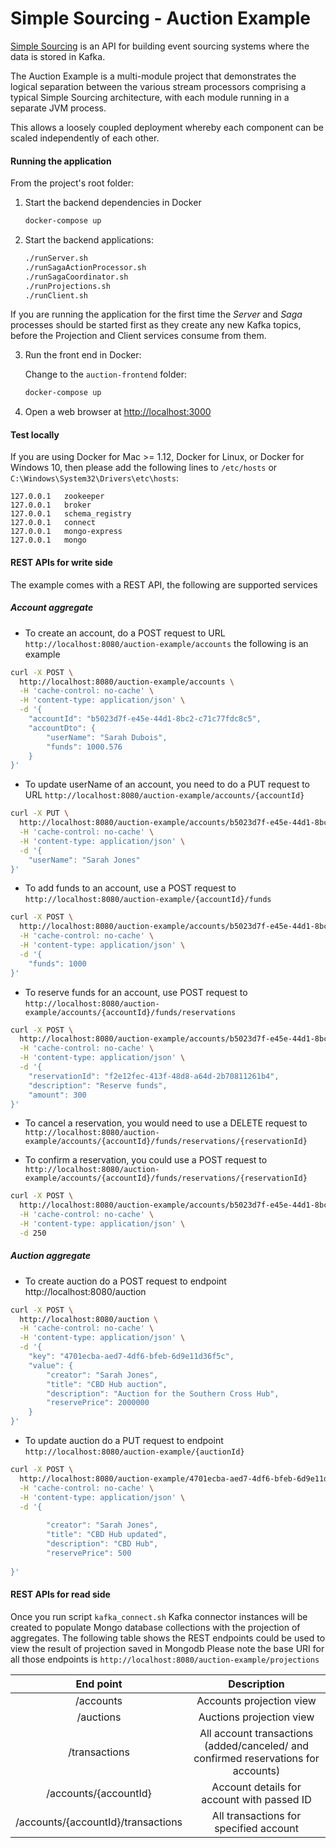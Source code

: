 # Simple Sourcing - Auction Example

[Simple Sourcing](http://simplesource.io/docs_home.html) is an API for building event sourcing systems where the data is stored in Kafka.

The Auction Example is a multi-module project that demonstrates the logical separation between the various stream
processors comprising a typical Simple Sourcing architecture, with each module running in a separate JVM process.

This allows a loosely coupled deployment whereby each component can be scaled independently of each other.

#### Running the application

From the project's root folder:

1. Start the backend dependencies in Docker
    
    ```bash
    docker-compose up
    ```
    
2. Start the backend applications:
    
    ```bash
    ./runServer.sh
    ./runSagaActionProcessor.sh
    ./runSagaCoordinator.sh
    ./runProjections.sh
    ./runClient.sh
    ```

If you are running the application for the first time the *Server* and *Saga* processes should be started first as they create any new Kafka topics, before the Projection and Client services consume from them.

3. Run the front end in Docker:
   
   Change to the `auction-frontend` folder:
   
   ```bash
   docker-compose up 
   ```
   
4. Open a web browser at [http://localhost:3000](http://localhost:3000)   
   

#### Test locally
If you are using Docker for Mac >= 1.12, Docker for Linux, or Docker for Windows 10, then please add the following lines 
      to `/etc/hosts` or `C:\Windows\System32\Drivers\etc\hosts`:
      
```
127.0.0.1   zookeeper
127.0.0.1   broker
127.0.0.1   schema_registry
127.0.0.1   connect
127.0.0.1   mongo-express
127.0.0.1   mongo
```

#### REST APIs for write side

The example comes with a REST API, the following are supported services 

##### Account aggregate

* To create an account, do a POST request to URL `http://localhost:8080/auction-example/accounts` the following is an example
```bash
curl -X POST \
  http://localhost:8080/auction-example/accounts \
  -H 'cache-control: no-cache' \
  -H 'content-type: application/json' \
  -d '{
	"accountId": "b5023d7f-e45e-44d1-8bc2-c71c77fdc8c5",
	"accountDto": {
		"userName": "Sarah Dubois",
		"funds": 1000.576
	}
}'
```
    
* To update userName of an account, you need to do a PUT request to URL `http://localhost:8080/auction-example/accounts/{accountId}` 
    
```bash
curl -X PUT \
  http://localhost:8080/auction-example/accounts/b5023d7f-e45e-44d1-8bc2-c71c77fdc8c5 \
  -H 'cache-control: no-cache' \
  -H 'content-type: application/json' \
  -d '{
	"userName": "Sarah Jones"
}'
```

* To add funds to an account, use a POST request to `http://localhost:8080/auction-example/{accountId}/funds` 
```bash
curl -X POST \
  http://localhost:8080/auction-example/accounts/b5023d7f-e45e-44d1-8bc2-c71c77fdc8c5/funds \
  -H 'cache-control: no-cache' \
  -H 'content-type: application/json' \
  -d '{
	"funds": 1000
}'
```

* To reserve funds for an account, use POST request to `http://localhost:8080/auction-example/accounts/{accountId}/funds/reservations`
```bash
curl -X POST \
  http://localhost:8080/auction-example/accounts/b5023d7f-e45e-44d1-8bc2-c71c77fdc8c5/funds/reservations \
  -H 'cache-control: no-cache' \
  -H 'content-type: application/json' \
  -d '{
	"reservationId": "f2e12fec-413f-48d8-a64d-2b70811261b4",
	"description": "Reserve funds",
	"amount": 300
}'
```

* To cancel a reservation, you would need to use a DELETE request to `http://localhost:8080/auction-example/accounts/{accountId}/funds/reservations/{reservationId}`

* To confirm a reservation, you could use a POST request to `http://localhost:8080/auction-example/accounts/{accountId}/funds/reservations/{reservationId}` 
```bash
curl -X POST \
  http://localhost:8080/auction-example/accounts/b5023d7f-e45e-44d1-8bc2-c71c77fdc8c5/funds/reservations/f2e12fec-413f-48d8-a64d-2b70811261b4 \
  -H 'cache-control: no-cache' \
  -H 'content-type: application/json' \
  -d 250
```

##### Auction aggregate

* To create auction do a POST request to endpoint http://localhost:8080/auction 
```bash
curl -X POST \
  http://localhost:8080/auction \
  -H 'cache-control: no-cache' \
  -H 'content-type: application/json' \
  -d '{
	"key": "4701ecba-aed7-4df6-bfeb-6d9e11d36f5c",
	"value": {
		"creator": "Sarah Jones",
		"title": "CBD Hub auction",
		"description": "Auction for the Southern Cross Hub",
		"reservePrice": 2000000
	}
}'
```

* To update auction do a PUT request to endpoint `http://localhost:8080/auction-example/{auctionId}`
```bash
curl -X POST \
  http://localhost:8080/auction-example/4701ecba-aed7-4df6-bfeb-6d9e11d36f5c \
  -H 'cache-control: no-cache' \
  -H 'content-type: application/json' \
  -d '{
	
		"creator": "Sarah Jones",
		"title": "CBD Hub updated",
		"description": "CBD Hub",
		"reservePrice": 500
	
}'
```

#### REST APIs for read side

Once you run script `kafka_connect.sh`  Kafka connector instances will be created to populate Mongo database collections with the projection of
aggregates. The following table shows the REST endpoints could be used to view the result of projection saved in Mongodb
Please note the base URI for all those endpoints is `http://localhost:8080/auction-example/projections`


| End point | Description |
| :---: | :---: |
| /accounts | Accounts projection view |
| /auctions | Auctions projection view |
| /transactions | All account transactions (added/canceled/ and confirmed reservations for accounts) |
| /accounts/{accountId} | Account details for account with passed ID | 
| /accounts/{accountId}/transactions | All transactions for specified account | 

